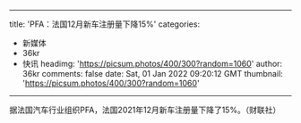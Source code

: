
---
title: 'PFA：法国12月新车注册量下降15%'
categories: 
 - 新媒体
 - 36kr
 - 快讯
headimg: 'https://picsum.photos/400/300?random=1060'
author: 36kr
comments: false
date: Sat, 01 Jan 2022 09:20:12 GMT
thumbnail: 'https://picsum.photos/400/300?random=1060'
---

<div>   
据法国汽车行业组织PFA，法国2021年12月新车注册量下降了15%。（财联社）  
</div>
            